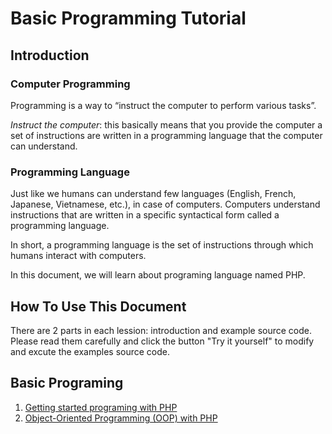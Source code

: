 # Basic Programming Tutorial

## Introduction

### Computer Programming

Programming is a way to “instruct the computer to perform various tasks”.

*Instruct the computer*: this basically means that you provide the computer a set of instructions are written in a programming language that the computer can understand.

### Programming Language

Just like we humans can understand few languages (English, French, Japanese, Vietnamese, etc.), in case of computers. Computers understand instructions that are written in a specific syntactical form called a programming language.

In short, a programming language is the set of instructions through which humans interact with computers.

In this document, we will learn about programing language named PHP.

## How To Use This Document

There are 2 parts in each lession: introduction and example source code. Please read them carefully and click the button "Try it yourself" to modify and excute the examples source code.


## Basic Programing

1. [Getting started programing with PHP](./getting-started-programming.md)
2. [Object-Oriented Programming (OOP) with PHP](./oop.md)

